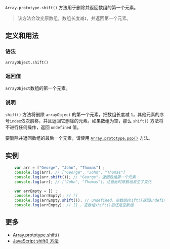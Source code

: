 `Array.prototype.shift()` 方法用于删除并返回数组的第一个元素。

> 该方法会改变原数组，数组长度减`1`，并返回第一个元素。

## 定义和用法

### 语法

`arrayObject.shift()`

### 返回值

`arrayObject`数组的第一个元素。

### 说明

`shift()` 方法将删除 `arrayObject` 的第一个元素，把数组长度减 `1`，其他元素的序号`index`依次前移，并且返回它删除的元素。如果数组为空，那么 `shift()` 方法将不进行任何操作，返回 `undefined` 值。

要删除并返回数组的最后一个元素，请使用 [`Array.prototype.pop()`](array-prototype-pop.html) 方法。

## 实例

```javascript
    var arr = ["George", "John", "Thomas"] ;
    console.log(arr); // ["George", "John", "Thomas"] 
    console.log(arr.shift()); // "George"，返回数组第一个元素
    console.log(arr); // ["John", "Thomas"]，注意此时原数组发生了变化

    var arrEmpty = [] ;
    console.log(arrEmpty); // [] 
    console.log(arrEmpty.shift()); // undefined，空数组shift()返回undefined
    console.log(arrEmpty); // [] ，空数组shift()后还是空数组
```

## 更多

*   [Array.prototype.shift()](https://developer.mozilla.org/zh-CN/docs/Web/JavaScript/Reference/Global_Objects/Array/shift)
*   [JavaScript shift() 方法](http://www.w3school.com.cn/jsref/jsref_shift.asp)